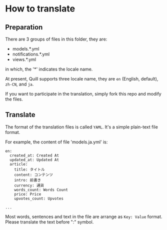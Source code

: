# How to translate

## Preparation

There are 3 groups of files in this folder, they are:

- models.\*.yml
- notifications.\*.yml
- views.\*.yml

in which, the '\*' indicates the locale name.

At present, Quill supports three locale name, they are `en` (English, default), `zh-CN`, and `ja`.

If you want to participate in the translation, simply fork this repo and modify the files.

## Translate

The format of the translation files is called `YAML`. It's a simple plain-text file format.

For example, the content of file 'models.ja.yml' is:

```
en:
  created_at: Created At
  updated_at: Updated At
  article:
    title: タイトル
    content: コンテンツ
    intro: 前書き
    currency: 通貨
    words_count: Words Count
    price: Price
    upvotes_count: Upvotes

...

```

Most words, sentences and text in the file are arrange as `Key: Value` format. Please translate the text before ":" symbol.


